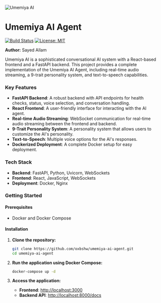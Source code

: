 
![Umemiya AI](https://raw.githubusercontent.com/oxbshw/umemiya-ai-agent/main/docs/images/banner.png)

# Umemiya AI Agent

[![Build Status](https://img.shields.io/travis/com/oxbshw/umemiya-ai-agent.svg)](https://travis-ci.com/oxbshw/umemiya-ai-agent)
[![License: MIT](https://img.shields.io/badge/License-MIT-yellow.svg)](https://opensource.org/licenses/MIT)

**Author:** Sayed Allam

Umemiya AI is a sophisticated conversational AI system with a React-based frontend and a FastAPI backend. This project provides a complete implementation of the Umemiya AI Agent, including real-time audio streaming, a 9-trait personality system, and text-to-speech capabilities.

### Key Features

- **FastAPI Backend**: A robust backend with API endpoints for health checks, status, voice selection, and conversation handling.
- **React Frontend**: A user-friendly interface for interacting with the AI agent.
- **Real-time Audio Streaming**: WebSocket communication for real-time audio streaming between the frontend and backend.
- **9-Trait Personality System**: A personality system that allows users to customize the AI's personality.
- **Text-to-Speech**: Multiple voice options for the AI's responses.
- **Dockerized Deployment**: A complete Docker setup for easy deployment.

### Tech Stack

- **Backend**: FastAPI, Python, Uvicorn, WebSockets
- **Frontend**: React, JavaScript, WebSockets
- **Deployment**: Docker, Nginx

### Getting Started

#### Prerequisites

- Docker and Docker Compose

#### Installation

1. **Clone the repository:**
   ```sh
   git clone https://github.com/oxbshw/umemiya-ai-agent.git
   cd umemiya-ai-agent
   ```

2. **Run the application using Docker Compose:**
   ```sh
   docker-compose up -d
   ```

3. **Access the application:**
   - **Frontend**: [http://localhost:3000](http://localhost:3000)
   - **Backend API**: [http://localhost:8000/docs](http://localhost:8000/docs)
